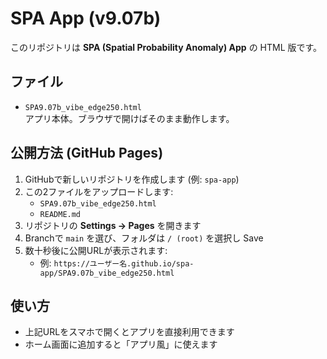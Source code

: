 # SPA App (v9.07b)

このリポジトリは **SPA (Spatial Probability Anomaly) App** の HTML 版です。

## ファイル
- `SPA9.07b_vibe_edge250.html`  
  アプリ本体。ブラウザで開けばそのまま動作します。

## 公開方法 (GitHub Pages)
1. GitHubで新しいリポジトリを作成します (例: `spa-app`)
2. この2ファイルをアップロードします:
   - `SPA9.07b_vibe_edge250.html`
   - `README.md`
3. リポジトリの **Settings → Pages** を開きます
4. Branchで `main` を選び、フォルダは `/ (root)` を選択し Save
5. 数十秒後に公開URLが表示されます:
   - 例: `https://ユーザー名.github.io/spa-app/SPA9.07b_vibe_edge250.html`

## 使い方
- 上記URLをスマホで開くとアプリを直接利用できます
- ホーム画面に追加すると「アプリ風」に使えます
